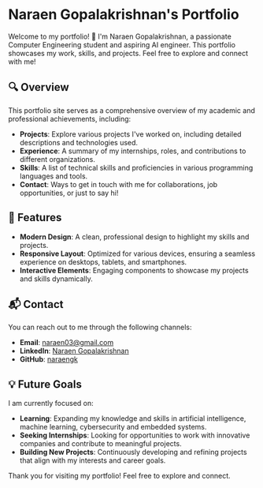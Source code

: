 # Naraen Gopalakrishnan's Portfolio

Welcome to my portfolio! 🎉 I'm Naraen Gopalakrishnan, a passionate Computer Engineering student and aspiring AI engineer. This portfolio showcases my work, skills, and projects. Feel free to explore and connect with me!

## 🔍 Overview

This portfolio site serves as a comprehensive overview of my academic and professional achievements, including:

- **Projects**: Explore various projects I've worked on, including detailed descriptions and technologies used.
- **Experience**: A summary of my internships, roles, and contributions to different organizations.
- **Skills**: A list of technical skills and proficiencies in various programming languages and tools.
- **Contact**: Ways to get in touch with me for collaborations, job opportunities, or just to say hi!

## 📂 Features

- **Modern Design**: A clean, professional design to highlight my skills and projects.
- **Responsive Layout**: Optimized for various devices, ensuring a seamless experience on desktops, tablets, and smartphones.
- **Interactive Elements**: Engaging components to showcase my projects and skills dynamically.

## 📬 Contact

You can reach out to me through the following channels:

- **Email**: [naraen03@gmail.com](mailto:naraen03@gmail.com)
- **LinkedIn**: [Naraen Gopalakrishnan](https://www.linkedin.com/in/naraengk)
- **GitHub**: [naraengk](https://github.com/naraengk)

## 💡 Future Goals

I am currently focused on:

- **Learning**: Expanding my knowledge and skills in artificial intelligence, machine learning, cybersecurity and embedded systems.
- **Seeking Internships**: Looking for opportunities to work with innovative companies and contribute to meaningful projects.
- **Building New Projects**: Continuously developing and refining projects that align with my interests and career goals.

Thank you for visiting my portfolio! Feel free to explore and connect. 
